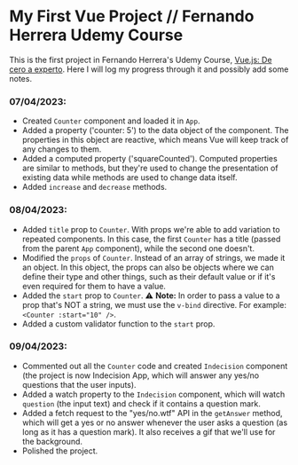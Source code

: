 # My First Vue Project // Fernando Herrera Udemy Course

This is the first project in Fernando Herrera's Udemy Course, [Vue.js: De cero a experto](https://www.udemy.com/course/vuejs-fh/). Here I will log my progress through it and possibly add some notes.

### **07/04/2023:**

- Created `Counter` component and loaded it in `App`.
- Added a property ('counter: 5') to the data object of the component. The properties in this object are reactive, which means Vue will keep track of any changes to them.
- Added a computed property ('squareCounted'). Computed properties are similar to methods, but they're used to change the presentation of existing data while methods are used to change data itself.
- Added `increase` and `decrease` methods.

### **08/04/2023:**

- Added `title` prop to `Counter`. With props we're able to add variation to repeated components. In this case, the first `Counter` has a title (passed from the parent `App` component), while the second one doesn't.
- Modified the `props` of `Counter`. Instead of an array of strings, we made it an object. In this object, the props can also be objects where we can define their type and other things, such as their default value or if it's even required for them to have a value.
- Added the `start` prop to `Counter`.
  ⚠️ **Note:** In order to pass a value to a prop that's NOT a string, we must use the `v-bind` directive. For example: `<Counter :start="10" />`.
- Added a custom validator function to the `start` prop.

### **09/04/2023:**

- Commented out all the `Counter` code and created `Indecision` component (the project is now Indecision App, which will answer any yes/no questions that the user inputs).
- Added a watch property to the `Indecision` component, which will watch `question` (the input text) and check if it contains a question mark.
- Added a fetch request to the "yes/no.wtf" API in the `getAnswer` method, which will get a yes or no answer whenever the user asks a question (as long as it has a question mark). It also receives a gif that we'll use for the background.
- Polished the project.
